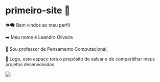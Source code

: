 # primeiro-site 🔗
👁️‍🗨️ Bem vindos ao meu perfil

➡️ Meu nome é Leandro Oliveira

📝 Sou professor de Pensamento Computacional, 

💬 Logo, este espaço terá o propósito de salvar e de compartilhar meus projetos desenvolvidos


![](https://media.tenor.com/rvr8T7fG4wcAAAAM/professor-noslen-professor.gif)
